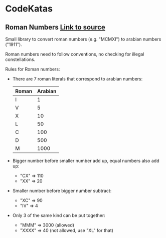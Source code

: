 # CodeKatas

## Roman Numbers [Link to source](src/main/java/de/kryptikk/codekatas/roman)
Small library to convert roman numbers (e.g. "MCMXI") to arabian numbers ("1911").

Roman numbers need to follow conventions, no checking for illegal constellations.

Rules for Roman numbers:
* There are 7 roman literals that correspond to arabian numbers:

	| Roman | Arabian |
	|-------|---------|
	| I     | 1       |
	| V     | 5       |
	| X     | 10      |
	| L     | 50      |
	| C     | 100     |
	| D     | 500     |
	| M     | 1000    |

* Bigger number before smaller number add up, equal numbers also add up:
    *  "CX" => 110
    * "XX" => 20
* Smaller number before bigger number subtract:
    * "XC" => 90
    * "IV" => 4 
* Only 3 of the same kind can be put together: 
    * "MMM" => 3000 (allowed)
    * "XXXX" => 40 (not allowed, use "XL" for that)